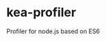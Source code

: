 <!--
This file has been generated using Gitdown (https://github.com/gajus/gitdown).
Direct edits to this will be be overwritten. Look for Gitdown markup file under ./.gitdown/ path.
-->
<h1 id="kea-profiler">kea-profiler</h1>
Profiler for node.js based on ES6


